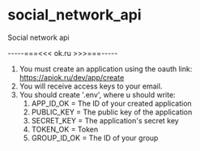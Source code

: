 # social_network_api
Social network api

-----===<<< ok.ru >>>===-----
1. You must create an application using the oauth link: https://apiok.ru/dev/app/create
2. You will receive access keys to your email.
3. You should create '.env', where u should write:
   1) APP_ID_OK = The ID of your created application
   2) PUBLIC_KEY = The public key of the application
   3) SECRET_KEY = The application's secret key
   4) TOKEN_OK = Token
   5) GROUP_ID_OK = The ID of your group
